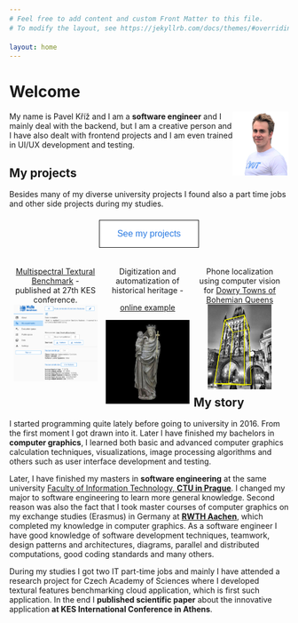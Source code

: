 ```yaml
---
# Feel free to add content and custom Front Matter to this file.
# To modify the layout, see https://jekyllrb.com/docs/themes/#overriding-theme-defaults

layout: home
---
```


<style>
/*Button style*/
.button {
  border: 1px solid #111111;
  color: #2a7ae2;
  background-color: white;
  padding: 15px 32px;
  text-align: center;
  text-decoration: none;
  display: inline-block;
  font-size: 16px;
  cursor: pointer;
}
/*Button style - changes on hower*/
.button:hover {
  background-color: #EEEEEE;
  color: #111;
  text-decoration-line: underline;
}

/* Create three equal columns that floats next to each other */
.project-column {
  float: left;
  width: 30%;
  padding: 1.5%;
  text-align:center;
}
/* Make them stuck under each other */
@media screen and (max-width: 600px) {
  .project-column {
    width: 100%;
    padding: 0%;
  }
}
</style>


# Welcome

<img style="float: right;" width="20%" src="/images/Pavel_Kriz.png">

My name is Pavel Kříž and I am a **software engineer** and I mainly deal with the backend, but I am a creative person and I have also dealt with frontend projects and I am even trained in UI/UX development and testing.

## My projects

Besides many of my diverse university projects I found also a part time jobs and other side projects during my studies.


<div style="text-align:center">  
<button class="button" style="margin: 5pt 5pt 20pt 5pt;" onclick="window.location.href='/projects';">See my projects</button>
</div>  


<div class="project-column">
  <a href="https://texture.utia.cas.cz/#/about"  target="_blank" rel="noopener noreferrer"> Multispectral Textural Benchmark</a> - published at 27th KES conference. 
  <br>

  <img src="/images/about/mute_exp.png"> 
</div>
<div class="project-column">
  Digitization and automatization of historical heritage - 
  
  <a  href="https://modely.cesnet.cz/en/staromestska_madona.html" target="_blank" rel="noopener noreferrer">online example</a>

  <img  src="/images/about/Madonna.jpg"> 
</div>
<div class="project-column">
  Phone localization using computer vision for <a  href="https://www.kralovskavennamesta.cz/en/index.html" target="_blank" rel="noopener noreferrer">Dowry Towns of Bohemian Queens</a>
    
  <img width="76%" src="/images/about/Prasna_brana3_vol.jpg"> 
</div>

<br>


## My story

I started programming quite lately before going to university in 2016. From the first moment I got drawn into it. Later I have finished my bachelors in **computer graphics**, I learned both basic and advanced computer graphics calculation techniques, visualizations, image processing algorithms and others such as user interface development and testing.

Later, I have finished my masters in **software engineering** at the same university [Faculty of Information Technology, **CTU in Prague**](https://fit.cvut.cz/en). I changed my major to software engineering to learn more general knowledge. Second reason was also the fact that I took master courses of computer graphics on my exchange studies (Erasmus) in Germany at [**RWTH Aachen**](https://www.rwth-aachen.de), which completed my knowledge in computer graphics. As a software engineer I have good knowledge of software development techniques, teamwork, design patterns and architectures, diagrams, parallel and distributed computations, good coding standards and many others.

During my studies I got two IT part-time jobs and mainly I have attended a research project for Czech Academy of Sciences where I developed textural features benchmarking cloud application, which is first such application. In the end I **published scientific paper** about the innovative application **at KES International Conference in Athens**.  

